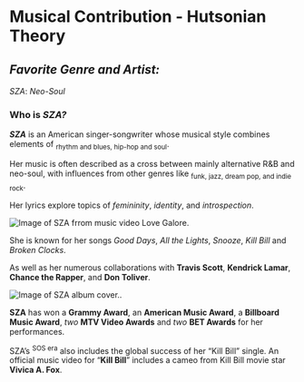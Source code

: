 # Musical Contribution - Hutsonian Theory


## ***Favorite Genre and Artist:*** 
_SZA_: _Neo-Soul_

### Who is *SZA?*

**_SZA_** is an American singer-songwriter whose musical style combines elements of <sub>rhythm and blues, hip-hop and soul</sub>.

Her music is often described as a cross between mainly alternative R&B and neo-soul, with influences from other genres like <sub>funk,
jazz, dream pop, and indie rock</sub>.

Her lyrics explore topics of *femininity*, *identity*, and *introspection*.

![Image of SZA frrom music video Love Galore.](https://www.nme.com/wp-content/uploads/2020/10/sza-hit-different-video-unreleased-song-in-clearance-2020--1392x884.jpg)

She is known for her songs _Good Days_, _All the Lights_, _Snooze_, _Kill Bill_ and _Broken Clocks_.

As well as her numerous collaborations with **Travis Scott**, **Kendrick Lamar**, **Chance the Rapper**, and **Don Toliver**.

![Image of SZA album cover.](https://www.rollingstone.com/wp-content/uploads/2018/06/rs-sza-v1-caef9ee6-c938-4f82-a50d-f05fb2fef08e.jpg?w=1500&h=900&crop=1).


**SZA** has won a **Grammy Award**, an **American Music Award**, a **Billboard Music Award**, _two_ **MTV Video Awards** and _two_ **BET Awards** for her performances.

SZA’s <sup>SOS era</sup> also includes the global success of her “Kill Bill” single. An official music video for “**Kill Bill**” includes a cameo from Kill Bill movie star **Vivica A. Fox**.


